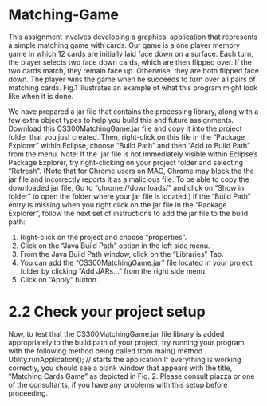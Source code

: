 # Matching-Game

This assignment involves developing a graphical application that represents a simple matching
game with cards. Our game is a one player memory game in which 12 cards are initially laid
face down on a surface. Each turn, the player selects two face down cards, which are then
flipped over. If the two cards match, they remain face up. Otherwise, they are both flipped
face down. The player wins the game when he succeeds to turn over all pairs of matching cards.
Fig.1 illustrates an example of what this program might look like when it is done.

We have prepared a jar file that contains the processing library, along with a few extra object
types to help you build this and future assignments. Download this CS300MatchingGame.jar
file and copy it into the project folder that you just created. Then, right-click on this file in the
“Package Explorer” within Eclipse, choose “Build Path” and then “Add to Build Path” from
the menu. Note: If the .jar file is not immediately visible within Eclipse’s Package Explorer,
try right-clicking on your project folder and selecting “Refresh”.
(Note that for Chrome users on MAC, Chrome may block the the jar file and incorrectly
reports it as a malicious file. To be able to copy the downloaded jar file, Go to “chrome://downloads/”
and click on “Show in folder” to open the folder where your jar file is located.)
If the “Build Path” entry is missing when you right click on the jar file in the “Package
Explorer”, follow the next set of instructions to add the jar file to the build path:

1. Right-click on the project and choose “properties”.
2. Click on the “Java Build Path” option in the left side menu.
3. From the Java Build Path window, click on the “Libraries” Tab.
4. You can add the “CS300MatchingGame.jar” file located in your project folder by clicking
“Add JARs...” from the right side menu.
5. Click on “Apply” button.

# 2.2 Check your project setup
Now, to test that the CS300MatchingGame.jar file library is added appropriately to the build
path of your project, try running your program with the following method being called from
main() method .
Utility.runApplication(); // starts the application
If everything is working correctly, you should see a blank window that appears with the title,
“Matching Cards Game” as depicted in Fig. 2. Please consult piazza or one of the consultants,
if you have any problems with this setup before proceeding.
